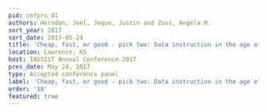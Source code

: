 ```yaml
---
pid: cnfprs_41
authors: Herndon, Joel, Joque, Justin and Zoss, Angela M.
sort_year: 2017
sort_date: 2017-05-24
title: 'Cheap, fast, or good - pick two: Data instruction in the age of data science'
location: Lawrence, KS
host: IASSIST Annual Conference 2017
pres_date: May 24, 2017
type: Accepted conference panel
label: 'Cheap, fast, or good - pick two: Data instruction in the age of data science'
order: '18'
featured: true
---
```

